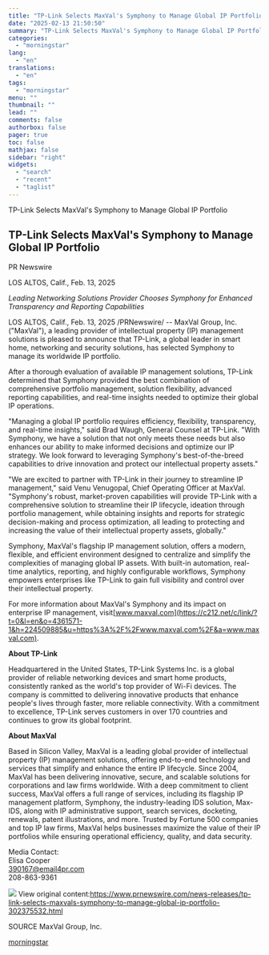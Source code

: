 ```yaml
---
title: "TP-Link Selects MaxVal's Symphony to Manage Global IP Portfolio"
date: "2025-02-13 21:50:50"
summary: "TP-Link Selects MaxVal's Symphony to Manage Global IP Portfolio TP-Link Selects MaxVal's Symphony to Manage Global IP Portfolio PR Newswire LOS ALTOS, Calif., Feb. 13, 2025 Leading Networking Solutions Provider Chooses Symphony for Enhanced Transparency and Reporting Capabilities LOS ALTOS, Calif., Feb. 13, 2025 /PRNewswire/ -- MaxVal Group, Inc. (\"MaxVal\"),..."
categories:
  - "morningstar"
lang:
  - "en"
translations:
  - "en"
tags:
  - "morningstar"
menu: ""
thumbnail: ""
lead: ""
comments: false
authorbox: false
pager: true
toc: false
mathjax: false
sidebar: "right"
widgets:
  - "search"
  - "recent"
  - "taglist"
---
```


TP-Link Selects MaxVal's Symphony to Manage Global IP Portfolio

TP-Link Selects MaxVal's Symphony to Manage Global IP Portfolio
---------------------------------------------------------------

PR Newswire

LOS ALTOS, Calif., Feb. 13, 2025


*Leading Networking Solutions Provider Chooses Symphony for Enhanced Transparency and Reporting Capabilities*

LOS ALTOS, Calif., Feb. 13, 2025 /PRNewswire/ -- MaxVal Group, Inc. ("MaxVal"), a leading provider of intellectual property (IP) management solutions is pleased to announce that TP-Link, a global leader in smart home, networking and security solutions, has selected Symphony to manage its worldwide IP portfolio.

After a thorough evaluation of available IP management solutions, TP-Link determined that Symphony provided the best combination of comprehensive portfolio management, solution flexibility, advanced reporting capabilities, and real-time insights needed to optimize their global IP operations.

"Managing a global IP portfolio requires efficiency, flexibility, transparency, and real-time insights," said Brad Waugh, General Counsel at TP-Link. "With Symphony, we have a solution that not only meets these needs but also enhances our ability to make informed decisions and optimize our IP strategy. We look forward to leveraging Symphony's best-of-the-breed capabilities to drive innovation and protect our intellectual property assets."

"We are excited to partner with TP-Link in their journey to streamline IP management," said Venu Venugopal, Chief Operating Officer at MaxVal. "Symphony's robust, market-proven capabilities will provide TP-Link with a comprehensive solution to streamline their IP lifecycle, ideation through portfolio management, while obtaining insights and reports for strategic decision-making and process optimization, all leading to protecting and increasing the value of their intellectual property assets, globally."

Symphony, MaxVal's flagship IP management solution, offers a modern, flexible, and efficient environment designed to centralize and simplify the complexities of managing global IP assets. With built-in automation, real-time analytics, reporting, and highly configurable workflows, Symphony empowers enterprises like TP-Link to gain full visibility and control over their intellectual property.

For more information about MaxVal's Symphony and its impact on enterprise IP management, visit[www.maxval.com](https://c212.net/c/link/?t=0&l=en&o=4361571-1&h=224509885&u=https%3A%2F%2Fwww.maxval.com%2F&a=www.maxval.com).

**About TP-Link**

Headquartered in the United States, TP-Link Systems Inc. is a global provider of reliable networking devices and smart home products, consistently ranked as the world's top provider of Wi-Fi devices. The company is committed to delivering innovative products that enhance people's lives through faster, more reliable connectivity. With a commitment to excellence, TP-Link serves customers in over 170 countries and continues to grow its global footprint.

**About MaxVal** 

Based in Silicon Valley, MaxVal is a leading global provider of intellectual property (IP) management solutions, offering end-to-end technology and services that simplify and enhance the entire IP lifecycle. Since 2004, MaxVal has been delivering innovative, secure, and scalable solutions for corporations and law firms worldwide. With a deep commitment to client success, MaxVal offers a full range of services, including its flagship IP management platform, Symphony, the industry-leading IDS solution, Max-IDS, along with IP administrative support, search services, docketing, renewals, patent illustrations, and more. Trusted by Fortune 500 companies and top IP law firms, MaxVal helps businesses maximize the value of their IP portfolios while ensuring operational efficiency, quality, and data security.

Media Contact:  
Elisa Cooper  
[390167@email4pr.com](mailto:390167@email4pr.com)  
208-863-9361

 ![](https://c212.net/c/img/favicon.png?sn=PH18246&sd=2025-02-13) View original content:<https://www.prnewswire.com/news-releases/tp-link-selects-maxvals-symphony-to-manage-global-ip-portfolio-302375532.html>

SOURCE MaxVal Group, Inc.

[morningstar](https://www.morningstar.com/news/pr-newswire/20250213ph18246/tp-link-selects-maxvals-symphony-to-manage-global-ip-portfolio)
